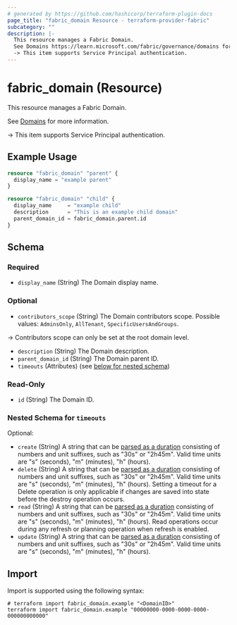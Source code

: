 ```yaml
---
# generated by https://github.com/hashicorp/terraform-plugin-docs
page_title: "fabric_domain Resource - terraform-provider-fabric"
subcategory: ""
description: |-
  This resource manages a Fabric Domain.
  See Domains https://learn.microsoft.com/fabric/governance/domains for more information.
  -> This item supports Service Principal authentication.
---
```


# fabric_domain (Resource)

This resource manages a Fabric Domain.

See [Domains](https://learn.microsoft.com/fabric/governance/domains) for more information.

-> This item supports Service Principal authentication.

## Example Usage

```terraform
resource "fabric_domain" "parent" {
  display_name = "example parent"
}

resource "fabric_domain" "child" {
  display_name     = "example child"
  description      = "This is an example child domain"
  parent_domain_id = fabric_domain.parent.id
}
```

<!-- schema generated by tfplugindocs -->
## Schema

### Required

- `display_name` (String) The Domain display name.

### Optional

- `contributors_scope` (String) The Domain contributors scope. Possible values: `AdminsOnly`, `AllTenant`, `SpecificUsersAndGroups`.

-> Contributors scope can only be set at the root domain level.

- `description` (String) The Domain description.
- `parent_domain_id` (String) The Domain parent ID.
- `timeouts` (Attributes) (see [below for nested schema](#nestedatt--timeouts))

### Read-Only

- `id` (String) The Domain ID.

<a id="nestedatt--timeouts"></a>

### Nested Schema for `timeouts`

Optional:

- `create` (String) A string that can be [parsed as a duration](https://pkg.go.dev/time#ParseDuration) consisting of numbers and unit suffixes, such as "30s" or "2h45m". Valid time units are "s" (seconds), "m" (minutes), "h" (hours).
- `delete` (String) A string that can be [parsed as a duration](https://pkg.go.dev/time#ParseDuration) consisting of numbers and unit suffixes, such as "30s" or "2h45m". Valid time units are "s" (seconds), "m" (minutes), "h" (hours). Setting a timeout for a Delete operation is only applicable if changes are saved into state before the destroy operation occurs.
- `read` (String) A string that can be [parsed as a duration](https://pkg.go.dev/time#ParseDuration) consisting of numbers and unit suffixes, such as "30s" or "2h45m". Valid time units are "s" (seconds), "m" (minutes), "h" (hours). Read operations occur during any refresh or planning operation when refresh is enabled.
- `update` (String) A string that can be [parsed as a duration](https://pkg.go.dev/time#ParseDuration) consisting of numbers and unit suffixes, such as "30s" or "2h45m". Valid time units are "s" (seconds), "m" (minutes), "h" (hours).

## Import

Import is supported using the following syntax:

```shell
# terraform import fabric_domain.example "<DomainID>"
terraform import fabric_domain.example "00000000-0000-0000-0000-000000000000"
```
